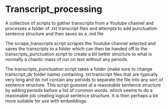 # Transcript_processing
A collection of scripts to gather transcripts from a Youtube channel and processes a 
folder of .txt transcript files and attempts to add punctuation sentence structure and
then saves as a .md file

The scrape_transcripts script scrapes the Youtube channel selected and saves the transcripts to a 
folder which can then be handed off to the transcripts_punctuation script to create a bit
better structure to what is normally a chaotic mass of run on text without any periods.

The transcripts_punctuation script takes a folder (make sure to change transcript_dir folder name) 
containing .txt transcript files that are typically very long and do not contain 
any periods to separate the file into any sort of sentence structure. This script 
guesses at a reasonable sentence structure by adding periods before a list of common words. 
which seems to do a reasonable job creating logical sentence structure. It is 
then perhaps a bit more suitable for use with embeddings.
